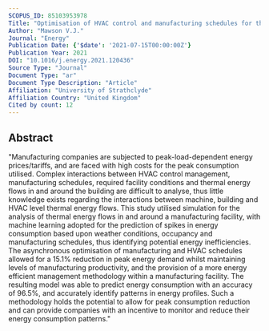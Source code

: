 ```yaml
---
SCOPUS_ID: 85103953978
Title: "Optimisation of HVAC control and manufacturing schedules for the reduction of peak energy demand in the manufacturing sector"
Author: "Mawson V.J."
Journal: "Energy"
Publication Date: {'$date': '2021-07-15T00:00:00Z'}
Publication Year: 2021
DOI: "10.1016/j.energy.2021.120436"
Source Type: "Journal"
Document Type: "ar"
Document Type Description: "Article"
Affiliation: "University of Strathclyde"
Affiliation Country: "United Kingdom"
Cited by count: 12
---
```


## Abstract
"Manufacturing companies are subjected to peak-load-dependent energy prices/tariffs, and are faced with high costs for the peak consumption utilised. Complex interactions between HVAC control management, manufacturing schedules, required facility conditions and thermal energy flows in and around the building are difficult to analyse, thus little knowledge exists regarding the interactions between machine, building and HVAC level thermal energy flows. This study utilised simulation for the analysis of thermal energy flows in and around a manufacturing facility, with machine learning adopted for the prediction of spikes in energy consumption based upon weather conditions, occupancy and manufacturing schedules, thus identifying potential energy inefficiencies. The asynchronous optimisation of manufacturing and HVAC schedules allowed for a 15.1% reduction in peak energy demand whilst maintaining levels of manufacturing productivity, and the provision of a more energy efficient management methodology within a manufacturing facility. The resulting model was able to predict energy consumption with an accuracy of 96.5%, and accurately identify patterns in energy profiles. Such a methodology holds the potential to allow for peak consumption reduction and can provide companies with an incentive to monitor and reduce their energy consumption patterns."
